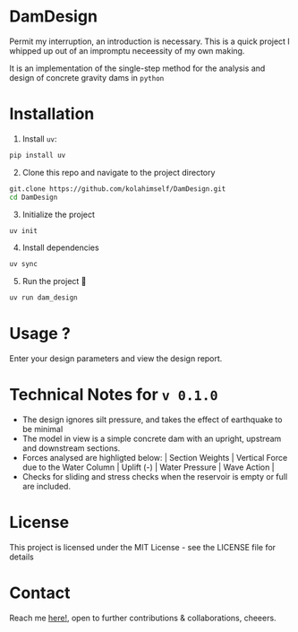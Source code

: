 # DamDesign
Permit my interruption, an introduction is necessary. This is a quick project I whipped up out of an impromptu neceessity of my own making.

It is an implementation of the single-step method for the analysis and design of concrete gravity dams in `python`

# Installation
1. Install `uv`:
```bash
pip install uv
```
2. Clone this repo and navigate to the project directory
```bash
git.clone https://github.com/kolahimself/DamDesign.git
cd DamDesign
```
3. Initialize the project
```bash
uv init
```
4. Install dependencies
```bash
uv sync
```
5. Run the project 🚀
```bash
uv run dam_design
```

# Usage ?
Enter your design parameters and view the design report.

# Technical Notes for `v 0.1.0`
- The design ignores silt pressure, and takes the effect of earthquake to be minimal
- The model in view is a simple concrete dam with an upright, upstream and downstream sections.
- Forces analysed are highligted below:
| Section Weights | Vertical Force due to the Water Column | Uplift (-) | Water Pressure | Wave Action |
- Checks for sliding and stress checks when the reservoir is empty or full are included.

# License
This project is licensed under the MIT License - see the LICENSE file for details

# Contact
Reach me [here!](ojameskola03@gmail.com), open to further contributions & collaborations, cheeers.
